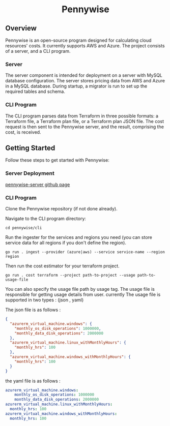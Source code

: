 <h1 align="center"> Pennywise </h1>

## Overview
Pennywise is an open-source program designed for calculating cloud resources' costs. It currently supports AWS and Azure. The project consists of a server, and a CLI program.

### Server
The server component is intended for deployment on a server with MySQL database configuration. The server stores pricing data from AWS and Azure in a MySQL database. During startup, a migrator is run to set up the required tables and schema.

### CLI Program
The CLI program parses data from Terraform in three possible formats: a Terraform file, a Terraform plan file, or a Terraform plan JSON file. The cost request is then sent to the Pennywise server, and the result, comprising the cost, is received.

## Getting Started
Follow these steps to get started with Pennywise:

### Server Deployment
[pennywise-server github page](https://github.com/kaytu-io/pennywise-server)
### CLI Program
Clone the Pennywise repository (if not done already).

Navigate to the CLI program directory:

```shell
cd pennywise/cli
```
Run the ingester for the services and regions you need (you can store service data for all regions if you don't define the region).

```shell
go run . ingest --provider (azure|aws) --service service-name --region region
```

Then run the cost estimator for your terraform project.

```shell
go run . cost terraform --project path-to-project --usage path-to-usage-file
```
You can also specify the usage file path by usage tag.
The usage file is responsible for getting usage details from user.
currently The usage file is supported in two types : (json , yaml)

The json file is as follows :
````json
{
  "azurerm_virtual_machine.windows": {
    "monthly_os_disk_operations": 1000000,
    "monthly_data_disk_operations": 2000000
  },
  "azurerm_virtual_machine.linux_withMonthlyHours": {
    "monthly_hrs": 100
  },
  "azurerm_virtual_machine.windows_withMonthlyHours": {
    "monthly_hrs": 100
  }
}
````
the yaml file is as follows :
````yaml
azurerm_virtual_machine.windows:
    monthly_os_disk_operations: 1000000
    monthly_data_disk_operations: 2000000
azurerm_virtual_machine.linux_withMonthlyHours:
  monthly_hrs: 100
azurerm_virtual_machine.windows_withMonthlyHours:
  monthly_hrs: 100
````
